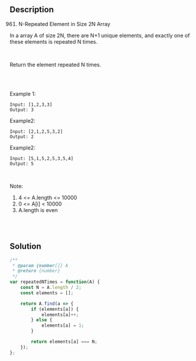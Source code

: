 ## Description
961. N-Repeated Element in Size 2N Array

In a array A of size 2N, there are N+1 unique elements, and exactly one of these elements is repeated N times. <br>

<br>

Return the element repeated N times. <br>

<br>
<br>

Example 1: <br>

~~~
Input: [1,2,3,3]
Output: 3
~~~

Example2: <br>
~~~
Input: [2,1,2,5,3,2]
Output: 2
~~~

Example2: <br>
~~~
Input: [5,1,5,2,5,3,5,4]
Output: 5
~~~

<br>

Note: <br>

1. 4 <= A.length <= 10000
2. 0 <= A[i] < 10000
3. A.length is even


<br><br>

## Solution

```javascript
/**
 * @param {number[]} A
 * @return {number}
 */
var repeatedNTimes = function(A) {
    const N = A.length / 2;
    const elements = [];

    return A.find(a => {
        if (elements[a]) {
            elements[a]++;
        } else {
            elements[a] = 1;
        }

        return elements[a] === N;
    });
};
```
